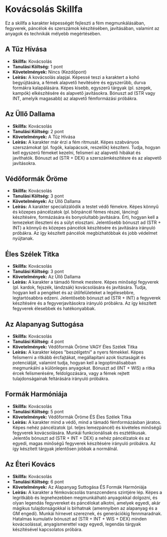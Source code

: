 # Kovácsolás Skillfa

Ez a skillfa a karakter képességét fejleszti a fém megmunkálásában, fegyverek, páncélok és szerszámok készítésében, javításában, valamint az anyagok és technikák mélyebb megértésében.

## A Tűz Hívása
* **Skillfa:** Kovácsolás
* **Tanulási Költség:** 1 pont
* **Követelmények:** Nincs (Kezdőpont)
* **Leírás:** A kovácsolás alapjai. Képessé teszi a karaktert a kohó begyújtására, a fémek alapvető hevítésére és egyszerűbb, durva formákra kalapálására. Képes kisebb, egyszerű tárgyak (pl. szegek, kampók) elkészítésére és alapvető javításokra. Bónuszt ad (STR vagy INT, amelyik magasabb) az alapvető fémformázási próbákra.

## Az Üllő Dallama
* **Skillfa:** Kovácsolás
* **Tanulási Költség:** 2 pont
* **Követelmények:** A Tűz Hívása
* **Leírás:** A karakter már érzi a fém ritmusát. Képes szabványos szerszámokat (pl. fogók, kalapácsok, reszelők) készíteni. Tudja, hogyan kell egyszerű fémeket kezelni, felismeri az alapvető hibákat és javíthatók. Bónuszt ad (STR + DEX) a szerszámkészítésre és az alapvető javításokra.

## Védőformák Öröme
* **Skillfa:** Kovácsolás
* **Tanulási Költség:** 3 pont
* **Követelmények:** Az Üllő Dallama
* **Leírás:** A karakter specializálódik a testet védő fémekre. Képes könnyű és közepes páncélzatok (pl. bőrpáncél fémes részei, láncing) készítésére, formázására és bonyolultabb javítására. Érti, hogyan kell a lemezeket illeszteni és a súlyt elosztani. Jelentősebb bónuszt ad (STR + INT) a könnyű és közepes páncélok készítésére és javítására irányuló próbákra. Az így készített páncélok megbízhatóbbak és jobb védelmet nyújtanak.

## Éles Szélek Titka
* **Skillfa:** Kovácsolás
* **Tanulási Költség:** 3 pont
* **Követelmények:** Az Üllő Dallama
* **Leírás:** A karakter a támadó fémek mestere. Képes minőségi fegyverek (pl. kardok, fejszék, lándzsák) kovácsolására és javítására. Tudja, hogyan kell a pengéket és az ütőfelületeket a legélesebbre, legtartósabbra edzeni. Jelentősebb bónuszt ad (STR + INT) a fegyverek készítésére és a fegyverjavításokra irányuló próbákra. Az így készített fegyverek élesebbek és hatékonyabbak.

## Az Alapanyag Suttogása
* **Skillfa:** Kovácsolás
* **Tanulási Költség:** 4 pont
* **Követelmények:** Védőformák Öröme VAGY Éles Szélek Titka
* **Leírás:** A karakter képes "beszélgetni" a nyers fémekkel. Képes felismerni a ritkább ércfajtákat, megállapítani azok tisztaságát és potenciálját, valamint tudja, hogyan kell a legoptimálisabban megmunkálni a különleges anyagokat. Bónuszt ad (INT + WIS) a ritka ércek felismerésére, feldolgozására, vagy a fémek rejtett tulajdonságainak feltárására irányuló próbákra.

## Formák Harmóniája
* **Skillfa:** Kovácsolás
* **Tanulási Költség:** 5 pont
* **Követelmények:** Védőformák Öröme ÉS Éles Szélek Titka
* **Leírás:** A karakter mind a védő, mind a támadó fémformázásban járatos. Képes nehéz páncélzatok (pl. teljes lemezpáncél) és kivételes minőségű fegyverek kovácsolására. Munkái funkcionálisak és esztétikusak. Jelentős bónuszt ad (STR + INT + DEX) a nehéz páncélzatok és az egyedi, magas minőségű fegyverek készítésére irányuló próbákra. Az így készített tárgyak jelentősen jobbak a normálnál.

## Az Éteri Kovács
* **Skillfa:** Kovácsolás
* **Tanulási Költség:** 6 pont
* **Követelmények:** Az Alapanyag Suttogása ÉS Formák Harmóniája
* **Leírás:** A karakter a fémkovácsolás transzcendens szintjére lép. Képes a legritkább és legnehezebben megmunkálható anyagokkal dolgozni, és olyan legendás fegyvereket és páncélokat alkotni, amelyek egyedi, akár mágikus tulajdonságokkal is bírhatnak (amennyiben az alapanyag és a GM engedi). Munkái hírnevet szereznek, és generációkig fennmaradnak. Hatalmas kumulatív bónuszt ad (STR + INT + WIS + DEX) minden kovácsolással, anyagismerettel vagy egyedi, legendás tárgyak készítésével kapcsolatos próbára.
